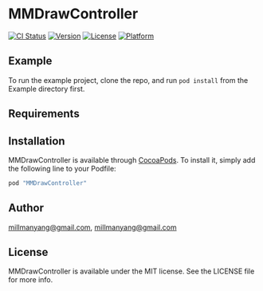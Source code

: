 # MMDrawController

[![CI Status](http://img.shields.io/travis/millmanyang@gmail.com/MMDrawController.svg?style=flat)](https://travis-ci.org/millmanyang@gmail.com/MMDrawController)
[![Version](https://img.shields.io/cocoapods/v/MMDrawController.svg?style=flat)](http://cocoapods.org/pods/MMDrawController)
[![License](https://img.shields.io/cocoapods/l/MMDrawController.svg?style=flat)](http://cocoapods.org/pods/MMDrawController)
[![Platform](https://img.shields.io/cocoapods/p/MMDrawController.svg?style=flat)](http://cocoapods.org/pods/MMDrawController)

## Example

To run the example project, clone the repo, and run `pod install` from the Example directory first.

## Requirements

## Installation

MMDrawController is available through [CocoaPods](http://cocoapods.org). To install
it, simply add the following line to your Podfile:

```ruby
pod "MMDrawController"
```

## Author

millmanyang@gmail.com, millmanyang@gmail.com

## License

MMDrawController is available under the MIT license. See the LICENSE file for more info.
